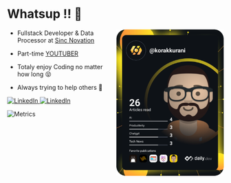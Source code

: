 # Whatsup !! 👋

<a href="https://app.daily.dev/DailyDevTips"><img align="right" src="https://github.com/korak-997/korak-997/blob/master/devcard.svg" width="250" alt="Korak Kurani's Dev Card"/></a>

- Fullstack Developer & Data Processor at [Sinc Novation](https://www.sincnovation.com/)

- Part-time [YOUTUBER](https://www.youtube.com/channel/UC9j6pieJxlXmpq0k7kV1VDg)
- Totaly enjoy Coding no matter how long 😝
- Always trying to help others 🙂

<a href="https://www.youtube.com/channel/UC9j6pieJxlXmpq0k7kV1VDg" target="_blank">
    <img
      src="https://img.shields.io/badge/YouTube-%23FF0000.svg?style=for-the-badge&logo=YouTube&logoColor=white"
      alt="LinkedIn"
    />
  </a>
  <a href="https://linkedin.com/in/korak-kurani-94351b235" target="_blank">
    <img
      src="https://img.shields.io/badge/linkedin-%230077B5.svg?style=for-the-badge&logo=linkedin&logoColor=white"
      alt="LinkedIn"
    />
  </a>
  
![Metrics](https://metrics.lecoq.io/Korak-997?template=classic&habits=1&pagespeed=1&base=header%2C%20activity%2C%20community%2C%20repositories%2C%20metadata&base.indepth=false&base.hireable=false&base.skip=false&habits=false&habits.from=200&habits.days=14&habits.facts=true&habits.charts=false&habits.charts.type=chartist&habits.trim=false&habits.languages.limit=8&habits.languages.threshold=0%25&pagespeed=false&pagespeed.url=www.korak-kurani.com&pagespeed.detailed=false&pagespeed.screenshot=false&pagespeed.pwa=false&config.timezone=Europe%2FBerlin)
